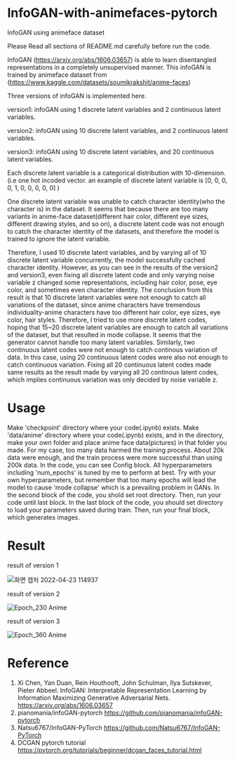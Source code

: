 # InfoGAN-with-animefaces-pytorch
InfoGAN using animeface dataset

Please Read all sections of README.md carefully before run the code.

InfoGAN (https://arxiv.org/abs/1606.03657) is able to learn disentangled representations in a completely unsupervised manner.
This infoGAN is trained by animeface dataset from (https://www.kaggle.com/datasets/soumikrakshit/anime-faces)

Three versions of infoGAN is implemented here.

version1: infoGAN using 1 discrete latent variables and 2 continuous latent variables.

version2: infoGAN using 10 discrete latent variables, and 2 continuous latent variables.

version3: infoGAN using 10 discrete latent variables, and 20 continuous latent variables. 


Each discrete latent variable is a categorical distribution with 10-dimension. (i.e one hot incoded vector. an example of discrete latent variable is [0, 0, 0, 0, 1, 0, 0, 0, 0, 0] )

One discrete latent variable was unable to catch character identity(who the character is) in the dataset. It seems that because there are too many variants in anime-face dataset(different hair color, different eye sizes, different drawing styles, and so on), a discrete latent code was not enough to catch the character identity of the datasets, and therefore the model is trained to ignore the latent variable.

Therefore, I used 10 discrete latent variables, and by varying all of 10 discrete latent variable concurrently, the model successfully cached character identity. However, as you can see in the results of the version2 and version3, even fixing all discrete latent code and only varying noise variable z changed some representations, including hair color, pose, eye color, and sometimes even character identity. The conclusion from this result is that 10 discrete latent variables were not enough to catch all variations of the dataset, since anime characters have tremendous individuality-anime characters have too different hair color, eye sizes, eye color, hair styles. Therefore, I tried to use more discrete latent codes, hoping that 15~20 discrete latent variables are enough to catch all variations of the dataset, but that resulted in mode collapse. It seems that the generator cannot handle too many latent variables.
Similarly, two continuous latent codes were not enough to catch continous variation of data. In this case, using 20 continuous latent codes were also not enough to catch continuous variation. Fixing all 20 continuous latent codes made same results as the result made by varying all 20 continous latent codes, which implies continuous variation was only decided by noise variable z.

# Usage
Make 'checkpoint' directory where your code(.ipynb) exists.
Make 'data/anime' directory where your code(.ipynb) exists, and in the directory, make your own folder and place anime face data(pictures) in that folder you made. For my case, too many data harmed the training process. About 20k data were enough, and the train process were more successful than using 200k data.
In the code, you can see Config block. All hyperparameters including 'num_epochs' is tuned by me to perform at best. Try with your own hyperparameters, but remember that too many epochs will lead the model to cause 'mode collapse' which is a prevailing problem in GANs.
In the second block of the code, you shold set root directory.
Then, run your code until last block.
In the last block of the code, you should set directory to load your parameters saved during train.
Then, run your final block, which generates images.

# Result


result of version 1

![화면 캡처 2022-04-23 114937](https://user-images.githubusercontent.com/104057435/164870670-1a40b981-9741-4232-8b0a-e0cc5f84e2d7.png)

result of version 2

![Epoch_230 Anime](https://user-images.githubusercontent.com/104057435/164868815-323d793b-295b-4719-9143-0970c2bcf40f.png)

result of version 3

![Epoch_360 Anime](https://user-images.githubusercontent.com/104057435/164868699-03903a9f-6549-4305-85ee-f83714ff9289.png)

# Reference
1. Xi Chen, Yan Duan, Rein Houthooft, John Schulman, Ilya Sutskever, Pieter Abbeel. InfoGAN: Interpretable Representation Learning by Information Maximizing Generative Adversarial Nets. https://arxiv.org/abs/1606.03657
2. pianomania/infoGAN-pytorch https://github.com/pianomania/infoGAN-pytorch
3. Natsu6767/InfoGAN-PyTorch https://github.com/Natsu6767/InfoGAN-PyTorch
4. DCGAN pytorch tutorial https://pytorch.org/tutorials/beginner/dcgan_faces_tutorial.html
 
